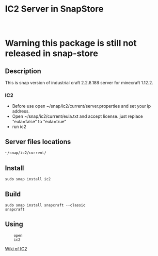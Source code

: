 # IC2 Server in SnapStore

<h1 align="center">
  <img src="https://gamepedia.cursecdn.com/minecraft_gamepedia/e/e6/IndustrialCraft%C2%B2.png?version=533870d0d8087c7a37ee740603f5ee7a" alt="">
  <br />
</h1>

# Warning this package is still not released in snap-store 

## Description 

This is snap version of industrial craft 2.2.8.188 server for minecraft 1.12.2. 
  
### IC2 
  * Before use open ~/snap/ic2/current/server.properties and set your ip address.
  * Open ~/snap/ic2/current/eula.txt and accept license. just replace "eula=false" to "eula=true" 
  * run ic2
  
  
## Server files locations 
``` bash 
~/snap/ic2/current/
```
  
## Install

    sudo snap install ic2

## Build
    sudo snap install snapcraft --classic
    snapcraft 

## Using

```
    open 
    ic2
```

[Wiki of IC2](IndustrialCraft) 

